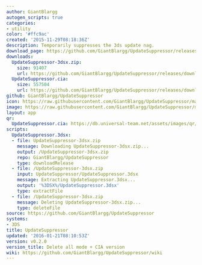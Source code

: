 ```yaml
---
author: GiantBlargg
autogen_scripts: true
categories:
- utility
color: '#ffc9ac'
created: '2015-11-29T08:18:36Z'
description: Temporarily suppresses the 3ds update nag.
download_page: https://github.com/GiantBlargg/UpdateSuppressor/releases/tag/v0.2.0
downloads:
  UpdateSuppressor-3dsx.zip:
    size: 91407
    url: https://github.com/GiantBlargg/UpdateSuppressor/releases/download/v0.2.0/UpdateSuppressor-3dsx.zip
  UpdateSuppressor.cia:
    size: 557504
    url: https://github.com/GiantBlargg/UpdateSuppressor/releases/download/v0.2.0/UpdateSuppressor.cia
github: GiantBlargg/UpdateSuppressor
icon: https://raw.githubusercontent.com/GiantBlargg/UpdateSuppressor/master/icon.png
image: https://raw.githubusercontent.com/GiantBlargg/UpdateSuppressor/master/banner.png
layout: app
qr:
  UpdateSuppressor.cia: https://db.universal-team.net/assets/images/qr/updatesuppressor.cia.png
scripts:
  UpdateSuppressor.3dsx:
  - file: UpdateSuppressor-3dsx.zip
    message: Downloading UpdateSuppressor-3dsx.zip...
    output: /UpdateSuppressor-3dsx.zip
    repo: GiantBlargg/UpdateSuppressor
    type: downloadRelease
  - file: /UpdateSuppressor-3dsx.zip
    input: UpdateSuppressor/UpdateSuppressor.3dsx
    message: Extracting UpdateSuppressor.3dsx...
    output: '%3DSX%/UpdateSuppressor.3dsx'
    type: extractFile
  - file: /UpdateSuppressor-3dsx.zip
    message: Deleting UpdateSuppressor-3dsx.zip...
    type: deleteFile
source: https://github.com/GiantBlargg/UpdateSuppressor
systems:
- 3DS
title: UpdateSuppressor
updated: '2016-01-21T08:10:53Z'
version: v0.2.0
version_title: Delete all mode + CIA version
wiki: https://github.com/GiantBlargg/UpdateSuppressor/wiki
---
```


